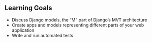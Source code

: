 ## Learning Goals ##

*	Discuss Django models, the “M” part of Django’s MVT architecture
*	Create apps and models representing different parts of your web application 
*	Write and run automated tests
